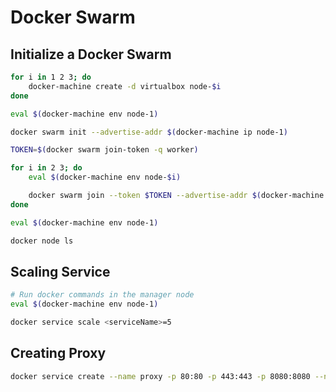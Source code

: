 # Docker Swarm

## Initialize a Docker Swarm

```bash
for i in 1 2 3; do
    docker-machine create -d virtualbox node-$i
done

eval $(docker-machine env node-1)

docker swarm init --advertise-addr $(docker-machine ip node-1)

TOKEN=$(docker swarm join-token -q worker)

for i in 2 3; do
    eval $(docker-machine env node-$i)

    docker swarm join --token $TOKEN --advertise-addr $(docker-machine ip node-$i) $(docker-machine ip node-1):2377
done

eval $(docker-machine env node-1)

docker node ls
```

## Scaling Service

```bash
# Run docker commands in the manager node
eval $(docker-machine env node-1)

docker service scale <serviceName>=5
```

## Creating Proxy

```bash
docker service create --name proxy -p 80:80 -p 443:443 -p 8080:8080 --network proxy -e MODE=swarm vfarcic/docker-flow-proxy
```
